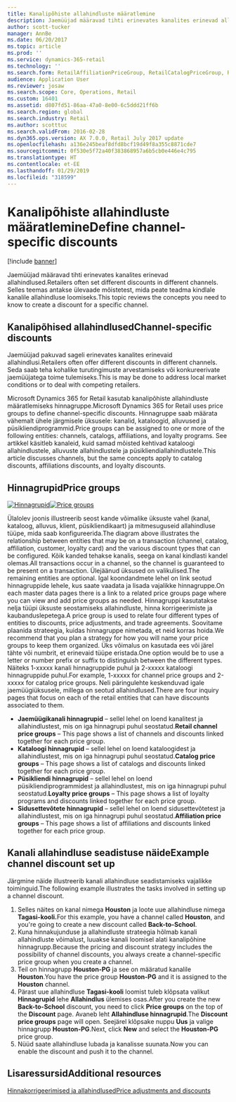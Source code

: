 ```yaml
---
title: Kanalipõhiste allahindluste määratlemine
description: Jaemüüjad määravad tihti erinevates kanalites erinevad allahindlused. Selles teemas antakse ülevaade mõistetest, mida peate teadma kindlale kanalile allahindluse loomiseks.
author: scott-tucker
manager: AnnBe
ms.date: 06/20/2017
ms.topic: article
ms.prod: ''
ms.service: dynamics-365-retail
ms.technology: ''
ms.search.form: RetailAffiliationPriceGroup, RetailCatalogPriceGroup, RetailChannelPriceGroup, RetailDiscountPriceGroup, RetailDiscountPricingWorkspace, RetailPeriodicDiscount, RetailStoreItemPriceList, RetailStoreTable
audience: Application User
ms.reviewer: josaw
ms.search.scope: Core, Operations, Retail
ms.custom: 16401
ms.assetid: d807fd51-86aa-47a0-8e00-6c5ddd21ff6b
ms.search.region: global
ms.search.industry: Retail
ms.author: scotttuc
ms.search.validFrom: 2016-02-28
ms.dyn365.ops.version: AX 7.0.0, Retail July 2017 update
ms.openlocfilehash: a136e245beaf8dfd8bcf19d49f8a355c8871cde7
ms.sourcegitcommit: 0f530e5f72a40f383868957a6b5cb0e446e4c795
ms.translationtype: HT
ms.contentlocale: et-EE
ms.lasthandoff: 01/29/2019
ms.locfileid: "318599"
---
```

# <a name="define-channel-specific-discounts"></a><span data-ttu-id="3130d-104">Kanalipõhiste allahindluste määratlemine</span><span class="sxs-lookup"><span data-stu-id="3130d-104">Define channel-specific discounts</span></span>

[!include [banner](includes/banner.md)]

<span data-ttu-id="3130d-105">Jaemüüjad määravad tihti erinevates kanalites erinevad allahindlused.</span><span class="sxs-lookup"><span data-stu-id="3130d-105">Retailers often set different discounts in different channels.</span></span> <span data-ttu-id="3130d-106">Selles teemas antakse ülevaade mõistetest, mida peate teadma kindlale kanalile allahindluse loomiseks.</span><span class="sxs-lookup"><span data-stu-id="3130d-106">This topic reviews the concepts you need to know to create a discount for a specific channel.</span></span>

## <a name="channel-specific-discounts"></a><span data-ttu-id="3130d-107">Kanalipõhised allahindlused</span><span class="sxs-lookup"><span data-stu-id="3130d-107">Channel-specific discounts</span></span>

<span data-ttu-id="3130d-108">Jaemüüjad pakuvad sageli erinevates kanalites erinevaid allahindlusi.</span><span class="sxs-lookup"><span data-stu-id="3130d-108">Retailers often offer different discounts in different channels.</span></span> <span data-ttu-id="3130d-109">Seda saab teha kohalike turutingimuste arvestamiseks või konkureerivate jaemüüjatega toime tulemiseks.</span><span class="sxs-lookup"><span data-stu-id="3130d-109">This is may be done to address local market conditions or to deal with competing retailers.</span></span>

<span data-ttu-id="3130d-110">Microsoft Dynamics 365 for Retail kasutab kanalipõhiste allahindluste määratlemiseks hinnagruppe.</span><span class="sxs-lookup"><span data-stu-id="3130d-110">Microsoft Dynamics 365 for Retail uses price groups to define channel-specific discounts.</span></span> <span data-ttu-id="3130d-111">Hinnagruppe saab määrata vähemalt ühele järgmisele üksusele: kanalid, kataloogid, alluvused ja püsikliendiprogrammid.</span><span class="sxs-lookup"><span data-stu-id="3130d-111">Price groups can be assigned to one or more of the following entities: channels, catalogs, affiliations, and loyalty programs.</span></span> <span data-ttu-id="3130d-112">See artikkel käsitleb kanaleid, kuid samad mõisted kehtivad kataloogi allahindlustele, alluvuste allahindlustele ja püsikliendiallahindlustele.</span><span class="sxs-lookup"><span data-stu-id="3130d-112">This article discusses channels, but the same concepts apply to catalog discounts, affiliations discounts, and loyalty discounts.</span></span>

## <a name="price-groups"></a><span data-ttu-id="3130d-113">Hinnagrupid</span><span class="sxs-lookup"><span data-stu-id="3130d-113">Price groups</span></span>

<span data-ttu-id="3130d-114">[![Hinnagrupid](./media/price-groups-1024x608.png)](./media/price-groups.png)</span><span class="sxs-lookup"><span data-stu-id="3130d-114">[![Price groups](./media/price-groups-1024x608.png)](./media/price-groups.png)</span></span>

<span data-ttu-id="3130d-115">Ülalolev joonis illustreerib seost kande võimalike üksuste vahel (kanal, kataloog, alluvus, klient, püsikliendikaart) ja mitmesuguseid allahindluse tüüpe, mida saab konfigureerida.</span><span class="sxs-lookup"><span data-stu-id="3130d-115">The diagram above illustrates the relationship between entities that may be on a transaction (channel, catalog, affiliation, customer, loyalty card) and the various discount types that can be configured.</span></span> <span data-ttu-id="3130d-116">Kõik kanded tehakse kanalis, seega on kanal kindlasti kandel olemas.</span><span class="sxs-lookup"><span data-stu-id="3130d-116">All transactions occur in a channel, so the channel is guaranteed to be present on a transaction.</span></span> <span data-ttu-id="3130d-117">Ülejäänud üksused on valikulised.</span><span class="sxs-lookup"><span data-stu-id="3130d-117">The remaining entities are optional.</span></span> <span data-ttu-id="3130d-118">Igal koondandmete lehel on link seotud hinnagruppide lehele, kus saate vaadata ja lisada vajalikke hinnagruppe.</span><span class="sxs-lookup"><span data-stu-id="3130d-118">On each master data pages there is a link to a related price groups page where you can view and add price groups as needed.</span></span> <span data-ttu-id="3130d-119">Hinnagruppi kasutatakse nelja tüüpi üksuste seostamiseks allahindluste, hinna korrigeerimiste ja kaubanduslepetega.</span><span class="sxs-lookup"><span data-stu-id="3130d-119">A price group is used to relate four different types of entities to discounts, price adjustments, and trade agreements.</span></span> <span data-ttu-id="3130d-120">Soovitame plaanida strateegia, kuidas hinnagruppe nimetada, et neid korras hoida.</span><span class="sxs-lookup"><span data-stu-id="3130d-120">We recommend that you plan a strategy for how you will name your price groups to keep them organized.</span></span> <span data-ttu-id="3130d-121">Üks võimalus on kasutada ees või järel tähte või numbrit, et erinevaid tüüpe eristada.</span><span class="sxs-lookup"><span data-stu-id="3130d-121">One option would be to use a letter or number prefix or suffix to distinguish between the different types.</span></span> <span data-ttu-id="3130d-122">Näiteks 1-xxxxx kanali hinnagruppide puhul ja 2-xxxxx kataloogi hinnagruppide puhul.</span><span class="sxs-lookup"><span data-stu-id="3130d-122">For example, 1-xxxxx for channel price groups and 2-xxxxx for catalog price groups.</span></span> <span data-ttu-id="3130d-123">Neli päringulehte keskenduvad igale jaemüügiüksusele, millega on seotud allahindlused.</span><span class="sxs-lookup"><span data-stu-id="3130d-123">There are four inquiry pages that focus on each of the retail entities that can have discounts associated to them.</span></span>

- <span data-ttu-id="3130d-124">**Jaemüügikanali hinnagrupid** – sellel lehel on loend kanalitest ja allahindlustest, mis on iga hinnagrupi puhul seostatud.</span><span class="sxs-lookup"><span data-stu-id="3130d-124">**Retail channel price groups** – This page shows a list of channels and discounts linked together for each price group.</span></span>
- <span data-ttu-id="3130d-125">**Kataloogi hinnagrupid** – sellel lehel on loend kataloogidest ja allahindlustest, mis on iga hinnagrupi puhul seostatud.</span><span class="sxs-lookup"><span data-stu-id="3130d-125">**Catalog price groups** – This page shows a list of catalogs and discounts linked together for each price group.</span></span>
- <span data-ttu-id="3130d-126">**Püsikliendi hinnagrupid** – sellel lehel on loend püsikliendiprogrammidest ja allahindlustest, mis on iga hinnagrupi puhul seostatud.</span><span class="sxs-lookup"><span data-stu-id="3130d-126">**Loyalty price groups** – This page shows a list of loyalty programs and discounts linked together for each price group.</span></span>
- <span data-ttu-id="3130d-127">**Sidusettevõtete hinnagrupid** – sellel lehel on loend sidusettevõtetest ja allahindlustest, mis on iga hinnagrupi puhul seostatud.</span><span class="sxs-lookup"><span data-stu-id="3130d-127">**Affiliation price groups** – This page shows a list of affiliations and discounts linked together for each price group.</span></span>

## <a name="example-channel-discount-set-up"></a><span data-ttu-id="3130d-128">Kanali allahindluse seadistuse näide</span><span class="sxs-lookup"><span data-stu-id="3130d-128">Example channel discount set up</span></span>

<span data-ttu-id="3130d-129">Järgmine näide illustreerib kanali allahindluse seadistamiseks vajalikke toiminguid.</span><span class="sxs-lookup"><span data-stu-id="3130d-129">The following example illustrates the tasks involved in setting up a channel discount.</span></span>

1. <span data-ttu-id="3130d-130">Selles näites on kanal nimega **Houston** ja loote uue allahindluse nimega **Tagasi-kooli.**</span><span class="sxs-lookup"><span data-stu-id="3130d-130">For this example, you have a channel called **Houston**, and you're going to create a new discount called **Back-to-School**.</span></span>
2. <span data-ttu-id="3130d-131">Kuna hinnakujunduse ja allahindluste strateegia hõlmab kanali allahindluste võimalust, luuakse kanali loomisel alati kanalipõhine hinnagrupp.</span><span class="sxs-lookup"><span data-stu-id="3130d-131">Because the pricing and discount strategy includes the possibility of channel discounts, you always create a channel-specific price group when you create a channel.</span></span>
3. <span data-ttu-id="3130d-132">Teil on hinnagrupp **Houston-PG** ja see on määratud kanalile **Houston**.</span><span class="sxs-lookup"><span data-stu-id="3130d-132">You have the price group **Houston-PG** and it is assigned to the **Houston** channel.</span></span>
4. <span data-ttu-id="3130d-133">Pärast uue allahindluse **Tagasi-kooli** loomist tuleb klõpsata valikut **Hinnagrupid** lehe **Allahindlus** ülemises osas.</span><span class="sxs-lookup"><span data-stu-id="3130d-133">After you create the new **Back-to-School** discount, you need to click **Price groups** on the top of the **Discount** page.</span></span> <span data-ttu-id="3130d-134">Avaneb leht **Allahindluse hinnagrupid**.</span><span class="sxs-lookup"><span data-stu-id="3130d-134">The **Discount price groups** page will open.</span></span> <span data-ttu-id="3130d-135">Seejärel klõpsake nuppu **Uus** ja valige hinnagrupp **Houston-PG**.</span><span class="sxs-lookup"><span data-stu-id="3130d-135">Next, click **New** and select the **Houston-PG** price group.</span></span>
5. <span data-ttu-id="3130d-136">Nüüd saate allahindluse lubada ja kanalisse suunata.</span><span class="sxs-lookup"><span data-stu-id="3130d-136">Now you can enable the discount and push it to the channel.</span></span>

## <a name="additional-resources"></a><span data-ttu-id="3130d-137">Lisaressursid</span><span class="sxs-lookup"><span data-stu-id="3130d-137">Additional resources</span></span>

[<span data-ttu-id="3130d-138">Hinnakorrigeerimised ja allahindlused</span><span class="sxs-lookup"><span data-stu-id="3130d-138">Price adjustments and discounts</span></span>](price-adjustments-discounts.md)
